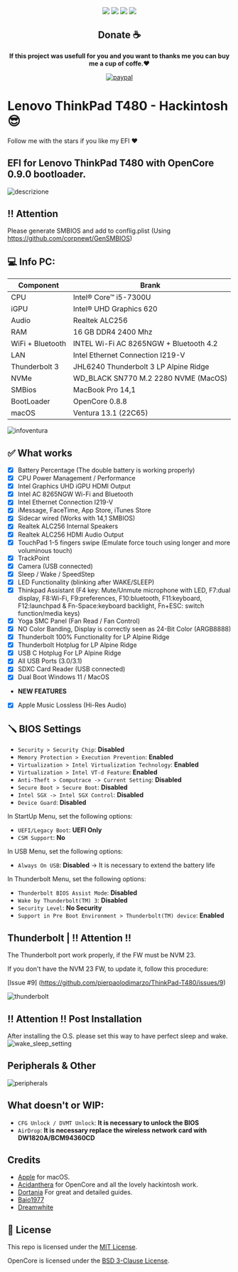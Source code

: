 <div align="center">
  
[![](https://img.shields.io/badge/Repositories-pierpaolodimarzo-informational?style=flat&logo=apple&logoColor=white&color=9debeb)](https://github.com/pierpaolodimarzo?tab=repositories)
[![](https://img.shields.io/badge/Facebook-PierpaolodiMarzo-informational?style=flat&logo=facebook&logoColor=white&color=3a4dc9)](https://www.facebook.com/pierpaolodimarzo/)
[![](https://img.shields.io/badge/Instagram-PierpaolodiMarzo-informational?style=flat&logo=instagram&logoColor=white&color=8a178a)](https://www.instagram.com/pierpaolodimarzo/)
[![](https://img.shields.io/badge/PayPal-pierpaolodimarzo-informational?style=flat&logo=paypal&logoColor=white&color=00B2EE)](https://www.paypal.com/donate?hosted_button_id=ZHME3NL933AQJ)

## Donate ☕

<b> If this project was usefull for you and you want to thanks me you can buy me a cup of coffe.❤️ </b>

[![paypal](https://www.paypalobjects.com/en_US/i/btn/btn_donateCC_LG.gif)](https://www.paypal.com/cgi-bin/webscr?cmd=_s-xclick&hosted_button_id=ZHME3NL933AQJ&source=url)

</div>

# Lenovo ThinkPad T480 - Hackintosh :sunglasses:

Follow me with the stars if you like my EFI ❤️

## EFI for Lenovo ThinkPad T480 with OpenCore 0.9.0 bootloader.

![descrizione](./Infos/pc.png)

## ‼️ Attention ## 

Please generate SMBIOS and add to conflig.plist (Using https://github.com/corpnewt/GenSMBIOS)

## 💻 Info PC:

| Component        | Brank                                  |
| ---------------- | ---------------------------------------|
| CPU              | Intel® Core™ i5-7300U                  |
| iGPU             | Intel® UHD Graphics 620                |
| Audio            | Realtek ALC256                         |
| RAM              | 16 GB DDR4 2400 Mhz                    |
| WiFi + Bluetooth | INTEL Wi-Fi AC 8265NGW + Bluetooth 4.2 |
| LAN              | Intel Ethernet Connection I219-V       |
| Thunderbolt 3    | JHL6240 Thunderbolt 3 LP Alpine Ridge  |
| NVMe             | WD_BLACK SN770 M.2 2280 NVME (MacOS)   |
| SMBios           | MacBook Pro 14,1                       |
| BootLoader       | OpenCore 0.8.8                         |
| macOS            | Ventura 13.1 (22C65)                   |

![infoventura](./Infos/infoventura.png)

## ✅ What works 

- [x] Battery Percentage (The double battery is working properly)
- [x] CPU Power Management / Performance
- [x] Intel Graphics UHD iGPU HDMI Output
- [x] Intel AC 8265NGW Wi-Fi and Bluetooth
- [x] Intel Ethernet Connection I219-V
- [x] iMessage, FaceTime, App Store, iTunes Store
- [x] Sidecar wired (Works with 14,1 SMBIOS)
- [x] Realtek ALC256 Internal Speakers
- [x] Realtek ALC256 HDMI Audio Output
- [x] TouchPad 1-5 fingers swipe (Emulate force touch using longer and more voluminous touch)
- [x] TrackPoint
- [x] Camera (USB connected)
- [x] Sleep / Wake / SpeedStep 
- [x] LED Functionality (blinking after WAKE/SLEEP)
- [x] Thinkpad Assistant (F4 key: Mute/Unmute microphone with LED, F7:dual display, F8:Wi-Fi, F9:preferences, F10:bluetooth, F11:keyboard, F12:launchpad & Fn-Space:keyboard backlight, Fn+ESC: switch function/media keys)
- [x] Yoga SMC Panel (Fan Read / Fan Control)
- [x] NO Color Banding, Display is correctly seen as 24-Bit Color (ARGB8888)
- [x] Thunderbolt 100% Functionality for LP Alpine Ridge
- [x] Thunderbolt Hotplug for LP Alpine Ridge
- [x] USB C Hotplug For LP Alpine Ridge
- [x] All USB Ports (3.0/3.1)
- [x] SDXC Card Reader (USB connected)
- [x] Dual Boot Windows 11 / MacOS
- **NEW FEATURES**
- [x] Apple Music Lossless (Hi-Res Audio)

## 🪛 BIOS Settings

-  `Security > Security Chip`: **Disabled**
-  `Memory Protection > Execution Prevention`: **Enabled**
-  `Virtualization > Intel Virtualization Technology`: **Enabled**
-  `Virtualization > Intel VT-d Feature`: **Enabled**
-  `Anti-Theft > Computrace -> Current Setting`: **Disabled**
-  `Secure Boot > Secure Boot`: **Disabled**
-  `Intel SGX -> Intel SGX Control`: **Disabled**
-  `Device Guard`: **Disabled**

In StartUp Menu, set the following options:

-  `UEFI/Legacy Boot`: **UEFI Only**
-  `CSM Support`: **No**

In USB Menu, set the following options:

-  `Always On USB`: **Disabled** -> It is necessary to extend the battery life

In Thunderbolt Menu, set the following options:

-  `Thunderbolt BIOS Assist Mode`: **Disabled**
-  `Wake by Thunderbolt(TM) 3`: **Disabled**
-  `Security Level`: **No Security**
-  `Support in Pre Boot Environment > Thunderbolt(TM) device`: **Enabled**

## Thunderbolt | ‼️ Attention ‼️

The Thunderbolt port work properly, if the FW must be NVM 23.

If you don't have the NVM 23 FW, to update it, follow this procedure:

[Issue #9] (https://github.com/pierpaolodimarzo/ThinkPad-T480/issues/9)

![thunderbolt](./Infos/thunderbolt.png)

## ‼️ Attention ‼️ Post Installation ##
After installing the O.S. please set this way to have perfect sleep and wake. 
![wake_sleep_setting](./Infos/wake_sleep_setting.png)

## Peripherals & Other

![peripherals](./Infos/peripherals.png)

## What doesn't or WIP:

- `CFG Unlock / DVMT Unlock`: **It is necessary to unlock the BIOS**
- `AirDrop`: **It is necessary replace the wireless network card with DW1820A/BCM94360CD**

## Credits

- [Apple](https://apple.com) for macOS.
- [Acidanthera](https://github.com/acidanthera) for OpenCore and all the lovely hackintosh work.
- [Dortania](https://dortania.github.io/OpenCore-Install-Guide/config-laptop.plist/icelake.html) For great and detailed guides.
- [Baio1977](https://github.com/Baio1977/)
- [Dreamwhite](https://github.com/dreamwhite)

## 📜 License

This repo is licensed under the [MIT License](https://github.com/pierpaolodimarzo/ThinkPad-T480/blob/main/LICENSE).

OpenCore is licensed under the [BSD 3-Clause License](https://github.com/acidanthera/OpenCorePkg/blob/master/LICENSE.txt).
